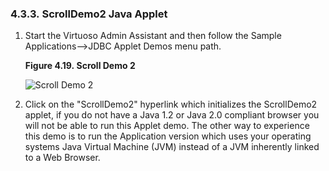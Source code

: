 <div>

<div>

<div>

<div>

### 4.3.3. ScrollDemo2 Java Applet

</div>

</div>

</div>

<div>

1.  Start the Virtuoso Admin Assistant and then follow the Sample
    Applications--\>JDBC Applet Demos menu path.

    <div>

    <div>

    **Figure 4.19. Scroll Demo 2**

    <div>

    <div>

    ![Scroll Demo 2](images/sampl018.gif)

    </div>

    </div>

    </div>

      

    </div>

2.  Click on the "ScrollDemo2" hyperlink which initializes the
    ScrollDemo2 applet, if you do not have a Java 1.2 or Java 2.0
    compliant browser you will not be able to run this Applet demo. The
    other way to experience this demo is to run the Application version
    which uses your operating systems Java Virtual Machine (JVM) instead
    of a JVM inherently linked to a Web Browser.

</div>

</div>
